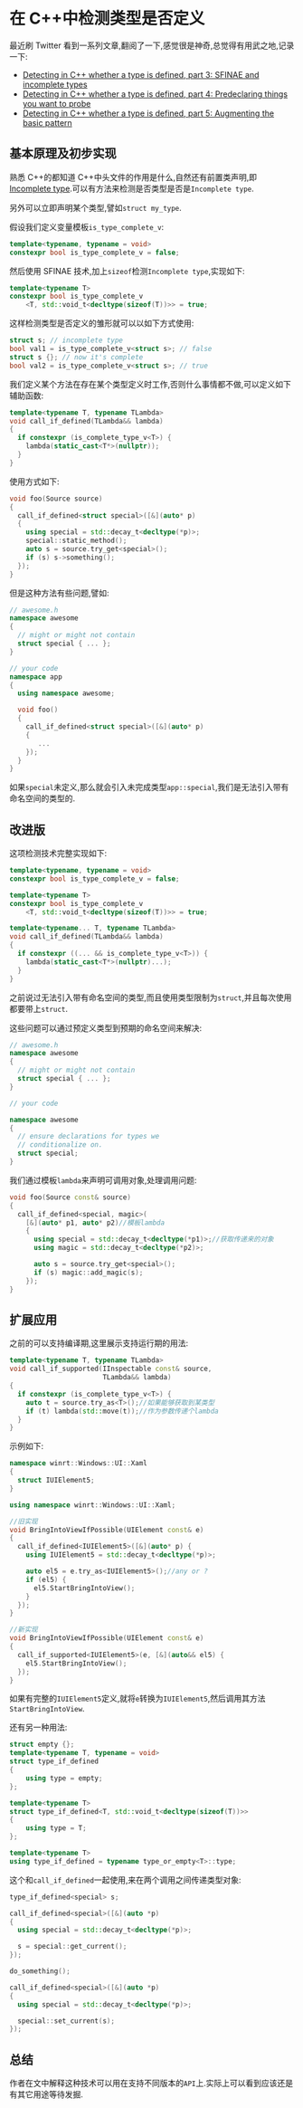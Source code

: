 # 在 C++中检测类型是否定义

最近刷 Twitter 看到一系列文章,翻阅了一下,感觉很是神奇,总觉得有用武之地,记录一下:

- [Detecting in C++ whether a type is defined, part 3: SFINAE and incomplete types](https://devblogs.microsoft.com/oldnewthing/20190710-00/?p=102678)
- [Detecting in C++ whether a type is defined, part 4: Predeclaring things you want to probe](https://devblogs.microsoft.com/oldnewthing/20190711-00/?p=102682)
- [Detecting in C++ whether a type is defined, part 5: Augmenting the basic pattern](https://devblogs.microsoft.com/oldnewthing/20190712-00/?p=102690)

## 基本原理及初步实现

熟悉 C++的都知道 C++中头文件的作用是什么,自然还有前置类声明,即[Incomplete type](https://en.cppreference.com/w/cpp/language/type#incomplete_type).可以有方法来检测是否类型是否是`Incomplete type`.

另外可以立即声明某个类型,譬如`struct my_type`.

假设我们定义变量模板`is_type_complete_v`:

```C++
template<typename, typename = void>
constexpr bool is_type_complete_v = false;
```

然后使用 SFINAE 技术,加上`sizeof`检测`Incomplete type`,实现如下:

```C++
template<typename T>
constexpr bool is_type_complete_v
    <T, std::void_t<decltype(sizeof(T))>> = true;
```

这样检测类型是否定义的雏形就可以以如下方式使用:

```C++
struct s; // incomplete type
bool val1 = is_type_complete_v<struct s>; // false
struct s {}; // now it's complete
bool val2 = is_type_complete_v<struct s>; // true
```

我们定义某个方法在存在某个类型定义时工作,否则什么事情都不做,可以定义如下辅助函数:

```C++
template<typename T, typename TLambda>
void call_if_defined(TLambda&& lambda)
{
  if constexpr (is_complete_type_v<T>) {
    lambda(static_cast<T*>(nullptr));
  }
}
```

使用方式如下:

```C++
void foo(Source source)
{
  call_if_defined<struct special>([&](auto* p)
  {
    using special = std::decay_t<decltype(*p)>;
    special::static_method();
    auto s = source.try_get<special>();
    if (s) s->something();
  });
}
```

但是这种方法有些问题,譬如:

```C++
// awesome.h
namespace awesome
{
  // might or might not contain
  struct special { ... };
}

// your code
namespace app
{
  using namespace awesome;

  void foo()
  {
    call_if_defined<struct special>([&](auto* p)
    {
       ...
    });
  }
}
```

如果`special`未定义,那么就会引入未完成类型`app::special`,我们是无法引入带有命名空间的类型的.

## 改进版

这项检测技术完整实现如下:

```C++
template<typename, typename = void>
constexpr bool is_type_complete_v = false;

template<typename T>
constexpr bool is_type_complete_v
    <T, std::void_t<decltype(sizeof(T))>> = true;

template<typename... T, typename TLambda>
void call_if_defined(TLambda&& lambda)
{
  if constexpr ((... && is_complete_type_v<T>)) {
    lambda(static_cast<T*>(nullptr)...);
  }
}
```

之前说过无法引入带有命名空间的类型,而且使用类型限制为`struct`,并且每次使用都要带上`struct`.

这些问题可以通过预定义类型到预期的命名空间来解决:

```C++
// awesome.h
namespace awesome
{
  // might or might not contain
  struct special { ... };
}

// your code

namespace awesome
{
  // ensure declarations for types we
  // conditionalize on.
  struct special;
}
```

我们通过模板`lambda`来声明可调用对象,处理调用问题:

```C++
void foo(Source const& source)
{
  call_if_defined<special, magic>(
    [&](auto* p1, auto* p2)//模板lambda
    {
      using special = std::decay_t<decltype(*p1)>;//获取传递来的对象
      using magic = std::decay_t<decltype(*p2)>;

      auto s = source.try_get<special>();
      if (s) magic::add_magic(s);
    });
}
```

## 扩展应用

之前的可以支持编译期,这里展示支持运行期的用法:

```C++
template<typename T, typename TLambda>
void call_if_supported(IInspectable const& source,
                       TLambda&& lambda)
{
  if constexpr (is_complete_type_v<T>) {
    auto t = source.try_as<T>();//如果能够获取到某类型
    if (t) lambda(std::move(t));//作为参数传递个lambda
  }
}
```

示例如下:

```C++
namespace winrt::Windows::UI::Xaml
{
  struct IUIElement5;
}

using namespace winrt::Windows::UI::Xaml;

//旧实现
void BringIntoViewIfPossible(UIElement const& e)
{
  call_if_defined<IUIElement5>([&](auto* p) {
    using IUIElement5 = std::decay_t<decltype(*p)>;

    auto el5 = e.try_as<IUIElement5>();//any or ?
    if (el5) {
      el5.StartBringIntoView();
    }
  });
}

//新实现
void BringIntoViewIfPossible(UIElement const& e)
{
  call_if_supported<IUIElement5>(e, [&](auto&& el5) {
    el5.StartBringIntoView();
  });
}
```

如果有完整的`IUIElement5`定义,就将`e`转换为`IUIElement5`,然后调用其方法`StartBringIntoView`.

还有另一种用法:

```C++
struct empty {};
template<typename T, typename = void>
struct type_if_defined
{
    using type = empty;
};

template<typename T>
struct type_if_defined<T, std::void_t<decltype(sizeof(T))>>
{
    using type = T;
};

template<typename T>
using type_if_defined = typename type_or_empty<T>::type;
```

这个和`call_if_defined`一起使用,来在两个调用之间传递类型对象:

```C++
type_if_defined<special> s;

call_if_defined<special>([&](auto *p)
{
  using special = std::decay_t<decltype(*p)>;

  s = special::get_current();
});

do_something();

call_if_defined<special>([&](auto *p)
{
  using special = std::decay_t<decltype(*p)>;

  special::set_current(s);
});
```

## 总结

作者在文中解释这种技术可以用在支持不同版本的`API`上.实际上可以看到应该还是有其它用途等待发掘.
